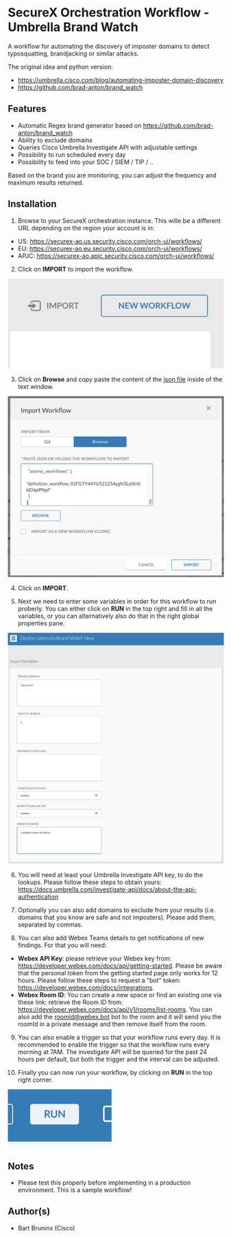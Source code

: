 # SecureX Orchestration Workflow - Umbrella Brand Watch
A workflow for automating the discovery of imposter domains to detect typosquatting, brandjacking or similar attacks.

The original idea and python version:

* https://umbrella.cisco.com/blog/automating-imposter-domain-discovery
* https://github.com/brad-anton/brand_watch


## Features
* Automatic Regex brand generator based on https://github.com/brad-anton/brand_watch
* Ability to exclude domains
* Queries Cisco Umbrella Investigate API with adjustable settings
* Possibility to run scheduled every day
* Possibility to feed into your SOC / SIEM / TIP / ..

Based on the brand you are monitoring, you can adjust the frequency and maximum results returned.

## Installation
1. Browse to your SecureX orchestration instance. This wille be a different URL depending on the region your account is in: 

* US: https://securex-ao.us.security.cisco.com/orch-ui/workflows/
* EU: https://securex-ao.eu.security.cisco.com/orch-ui/workflows/
* APJC: https://securex-ao.apjc.security.cisco.com/orch-ui/workflows/

2. Click on **IMPORT** to import the workflow.

![](screenshots/import-workflow.png)

3. Click on **Browse** and copy paste the content of the [json file](https://raw.githubusercontent.com/bartbruninx/SecureX-Umbrella-Brandwatch/main/SecureX-Umbrella-Brandwatch.json?token=ADSV5HSSJSG7C22KPUUI7RK7TFHBI) inside of the text window. 

![](screenshots/copy-paste.png)

4. Click on **IMPORT**. 

5. Next we need to enter some variables in order for this workflow to run proberly. You can either click on **RUN** in the top right and fill in all the variables, or you can alternatively also do that in the right global properties pane.

![](screenshots/input_vars.png)

6. You will need at least your Umbrella Investigate API key, to do the lookups. Please follow these steps to obtain yours: https://docs.umbrella.com/investigate-api/docs/about-the-api-authentication

7. Optionally you can also add domains to exclude from your results (i.e. domains that you know are safe and not imposters). Please add them, separated by commas.

8. You can also add Webex Teams details to get notifications of new findings. For that you will need:

* **Webex API Key**: please retrieve your Webex key from: https://developer.webex.com/docs/api/getting-started. Please be aware that the personal token from the getting started page only works for 12 hours. Please follow these steps to request a "bot" token: https://developer.webex.com/docs/integrations.
* **Webex Room ID**: You can create a new space or find an existing one via these link: retrieve the Room ID from: https://developer.webex.com/docs/api/v1/rooms/list-rooms. You can also add the roomid@webex.bot bot to the room and it will send you the roomId in a private message and then remove itself from the room.

9. You can also enable a trigger so that your workflow runs every day. It is recommended to enable the trigger so that the workflow runs every morning at 7AM. The investigate API will be queried for the past 24 hours per default, but both the trigger and the interval can be adjusted. 

10. Finally you can now run your workflow, by clicking on **RUN** in the top right corner.

![](screenshots/run.png)

## Notes

* Please test this properly before implementing in a production environment. This is a sample workflow!

## Author(s)

* Bart Bruninx (Cisco)
